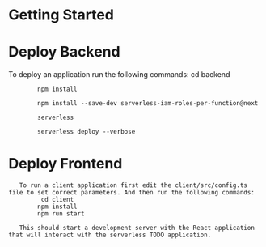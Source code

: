 # Getting Started





# Deploy Backend 
To deploy an application run the following commands:
            cd backend

            npm install

            npm install --save-dev serverless-iam-roles-per-function@next 

            serverless

            serverless deploy --verbose

# Deploy Frontend

       To run a client application first edit the client/src/config.ts file to set correct parameters. And then run the following commands:
             cd client
            npm install
            npm run start
            
       This should start a development server with the React application that will interact with the serverless TODO application.

